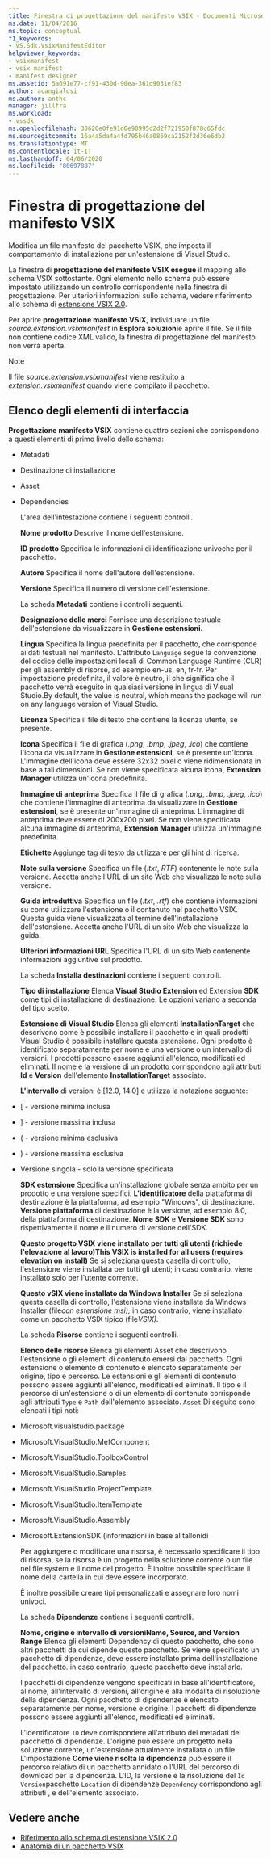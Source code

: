```yaml
---
title: Finestra di progettazione del manifesto VSIX - Documenti Microsoft
ms.date: 11/04/2016
ms.topic: conceptual
f1_keywords:
- VS.Sdk.VsixManifestEditor
helpviewer_keywords:
- vsixmanifest
- vsix manifest
- manifest designer
ms.assetid: 5a691e77-cf91-430d-90ea-361d9031ef83
author: acangialosi
ms.author: anthc
manager: jillfra
ms.workload:
- vssdk
ms.openlocfilehash: 30620e0fe91d0e90995d2d2f721950f878c65fdc
ms.sourcegitcommit: 16a4a5da4a4fd795b46a0869ca2152f2d36e6db2
ms.translationtype: MT
ms.contentlocale: it-IT
ms.lasthandoff: 04/06/2020
ms.locfileid: "80697887"
---
```

# <a name="vsix-manifest-designer"></a>Finestra di progettazione del manifesto VSIX
Modifica un file manifesto del pacchetto VSIX, che imposta il comportamento di installazione per un'estensione di Visual Studio.

 La finestra di **progettazione del manifesto VSIX esegue** il mapping allo schema VSIX sottostante. Ogni elemento nello schema può essere impostato utilizzando un controllo corrispondente nella finestra di progettazione. Per ulteriori informazioni sullo schema, vedere riferimento allo schema di [estensione VSIX 2.0](../extensibility/vsix-extension-schema-2-0-reference.md).

 Per aprire **progettazione manifesto VSIX**, individuare un file *source.extension.vsixmanifest* in **Esplora soluzioni**e aprire il file. Se il file non contiene codice XML valido, la finestra di progettazione del manifesto non verrà aperta.

> [!NOTE]
> Il file *source.extension.vsixmanifest* viene restituito a *extension.vsixmanifest* quando viene compilato il pacchetto.

## <a name="uielement-list"></a>Elenco degli elementi di interfaccia
 **Progettazione manifesto VSIX** contiene quattro sezioni che corrispondono a questi elementi di primo livello dello schema:

- Metadati

- Destinazione di installazione

- Asset

- Dependencies

  L'area dell'intestazione contiene i seguenti controlli.

  **Nome prodotto** Descrive il nome dell'estensione.

  **ID prodotto** Specifica le informazioni di identificazione univoche per il pacchetto.

  **Autore** Specifica il nome dell'autore dell'estensione.

  **Versione** Specifica il numero di versione dell'estensione.

  La scheda **Metadati** contiene i controlli seguenti.

  **Designazione delle merci** Fornisce una descrizione testuale dell'estensione da visualizzare in **Gestione estensioni.**

  **Lingua** Specifica la lingua predefinita per il pacchetto, che corrisponde ai dati testuali nel manifesto. L'attributo `Language` segue la convenzione del codice delle impostazioni locali di Common Language Runtime (CLR) per gli assembly di risorse, ad esempio en-us, en, fr-fr. Per impostazione predefinita, il valore è neutro, il che significa che il pacchetto verrà eseguito in qualsiasi versione in lingua di Visual Studio.By default, the value is neutral, which means the package will run on any language version of Visual Studio.

  **Licenza** Specifica il file di testo che contiene la licenza utente, se presente.

  **Icona** Specifica il file di grafica (*.png*, *.bmp*, *.jpeg*, *.ico*) che contiene l'icona da visualizzare in **Gestione estensioni**, se è presente un'icona. L'immagine dell'icona deve essere 32x32 pixel o viene ridimensionata in base a tali dimensioni. Se non viene specificata alcuna icona, **Extension Manager** utilizza un'icona predefinita.

  **Immagine di anteprima** Specifica il file di grafica (*.png*, *.bmp*, *.jpeg*, *.ico*) che contiene l'immagine di anteprima da visualizzare in **Gestione estensioni**, se è presente un'immagine di anteprima. L'immagine di anteprima deve essere di 200x200 pixel. Se non viene specificata alcuna immagine di anteprima, **Extension Manager** utilizza un'immagine predefinita.

  **Etichette** Aggiunge tag di testo da utilizzare per gli hint di ricerca.

  **Note sulla versione** Specifica un file (*.txt*, *RTF*) contenente le note sulla versione. Accetta anche l'URL di un sito Web che visualizza le note sulla versione.

  **Guida introduttiva** Specifica un file (*.txt*, *.rtf*) che contiene informazioni su come utilizzare l'estensione o il contenuto nel pacchetto VSIX. Questa guida viene visualizzata al termine dell'installazione dell'estensione. Accetta anche l'URL di un sito Web che visualizza la guida.

  **Ulteriori informazioni URL** Specifica l'URL di un sito Web contenente informazioni aggiuntive sul prodotto.

  La scheda **Installa destinazioni** contiene i seguenti controlli.

  **Tipo di installazione** Elenca **Visual Studio Extension** ed Extension **SDK** come tipi di installazione di destinazione. Le opzioni variano a seconda del tipo scelto.

  **Estensione di Visual Studio** Elenca gli elementi **InstallationTarget** che descrivono come è possibile installare il pacchetto e in quali prodotti Visual Studio è possibile installare questa estensione. Ogni prodotto è identificato separatamente per nome e una versione o un intervallo di versioni. I prodotti possono essere aggiunti all'elenco, modificati ed eliminati. Il nome e la versione di un prodotto corrispondono agli attributi **Id** e **Version** dell'elemento **InstallationTarget** associato.

  **L'intervallo** di versioni è [12.0, 14.0] e utilizza la notazione seguente:

- [ - versione minima inclusa

- ] - versione massima inclusa

- ( - versione minima esclusiva

- ) - versione massima esclusiva

- Versione singola - solo la versione specificata

  **SDK estensione** Specifica un'installazione globale senza ambito per un prodotto e una versione specifici. **L'identificatore** della piattaforma di destinazione è la piattaforma, ad esempio "Windows", di destinazione. **Versione piattaforma** di destinazione è la versione, ad esempio 8.0, della piattaforma di destinazione. **Nome SDK** e **Versione SDK** sono rispettivamente il nome e il numero di versione dell'SDK.

  **Questo progetto VSIX viene installato per tutti gli utenti (richiede l'elevazione al lavoro)This VSIX is installed for all users (requires elevation on install)** Se si seleziona questa casella di controllo, l'estensione viene installata per tutti gli utenti; in caso contrario, viene installato solo per l'utente corrente.

  **Questo vSIX viene installato da Windows Installer** Se si seleziona questa casella di controllo, l'estensione viene installata da Windows Installer (file*con estensione msi);* in caso contrario, viene installato come un pacchetto VSIX tipico (file*VSIX).*

  La scheda **Risorse** contiene i seguenti controlli.

  **Elenco delle risorse** Elenca gli elementi Asset che descrivono l'estensione o gli elementi di contenuto emersi dal pacchetto. Ogni estensione o elemento di contenuto è elencato separatamente per origine, tipo e percorso. Le estensioni e gli elementi di contenuto possono essere aggiunti all'elenco, modificati ed eliminati. Il tipo e il percorso di un'estensione o di un elemento di contenuto corrisponde agli attributi `Type` e `Path` dell'elemento associato. `Asset` Di seguito sono elencati i tipi noti:

- Microsoft.visualstudio.package

- Microsoft.VisualStudio.MefComponent

- Microsoft.VisualStudio.ToolboxControl

- Microsoft.VisualStudio.Samples

- Microsoft.VisualStudio.ProjectTemplate

- Microsoft.VisualStudio.ItemTemplate

- Microsoft.VisualStudio.Assembly

- Microsoft.ExtensionSDK (informazioni in base al tallonidi

  Per aggiungere o modificare una risorsa, è necessario specificare il tipo di risorsa, se la risorsa è un progetto nella soluzione corrente o un file nel file system e il nome del progetto. È inoltre possibile specificare il nome della cartella in cui deve essere incorporato.

  È inoltre possibile creare tipi personalizzati e assegnare loro nomi univoci.

  La scheda **Dipendenze** contiene i seguenti controlli.

  **Nome, origine e intervallo di versioniName, Source, and Version Range** Elenca gli elementi Dependency di questo pacchetto, che sono altri pacchetti da cui dipende questo pacchetto. Se viene specificato un pacchetto di dipendenze, deve essere installato prima dell'installazione del pacchetto. in caso contrario, questo pacchetto deve installarlo.

  I pacchetti di dipendenze vengono specificati in base all'identificatore, al nome, all'intervallo di versioni, all'origine e alla modalità di risoluzione della dipendenza. Ogni pacchetto di dipendenze è elencato separatamente per nome, versione e origine. I pacchetti di dipendenze possono essere aggiunti all'elenco, modificati ed eliminati.

  L'identificatore `ID` deve corrispondere all'attributo dei metadati del pacchetto di dipendenze. L'origine può essere un progetto nella soluzione corrente, un'estensione attualmente installata o un file. L'impostazione **Come viene risolta la dipendenza** può essere il percorso relativo di un pacchetto annidato o l'URL del percorso di download per la dipendenza. L'ID, la versione e la risoluzione del `Id` `Version`pacchetto `Location` di dipendenze `Dependency` corrispondono agli attributi , e dell'elemento associato.

## <a name="see-also"></a>Vedere anche
- [Riferimento allo schema di estensione VSIX 2.0](../extensibility/vsix-extension-schema-2-0-reference.md)
- [Anatomia di un pacchetto VSIX](../extensibility/anatomy-of-a-vsix-package.md)
